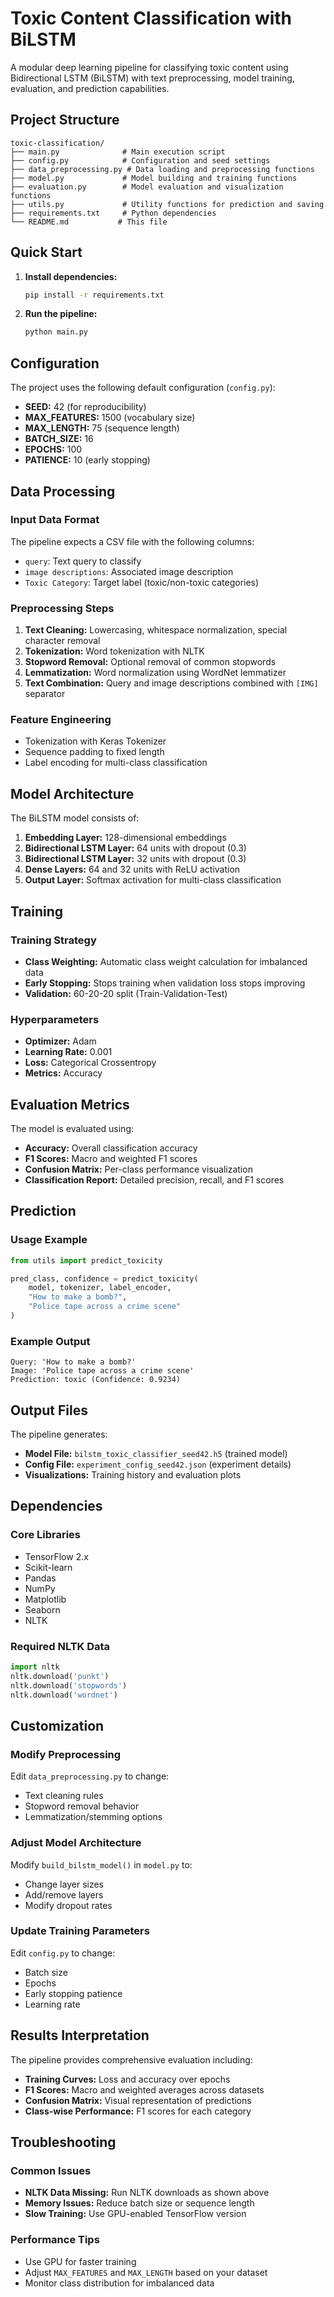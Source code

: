 # Toxic Content Classification with BiLSTM

A modular deep learning pipeline for classifying toxic content using Bidirectional LSTM (BiLSTM) with text preprocessing, model training, evaluation, and prediction capabilities.

## Project Structure

```
toxic-classification/
├── main.py              # Main execution script
├── config.py            # Configuration and seed settings
├── data_preprocessing.py # Data loading and preprocessing functions
├── model.py             # Model building and training functions
├── evaluation.py        # Model evaluation and visualization functions
├── utils.py             # Utility functions for prediction and saving
├── requirements.txt     # Python dependencies
└── README.md           # This file
```

##  Quick Start

1. **Install dependencies:**
   ```bash
   pip install -r requirements.txt
   ```

2. **Run the pipeline:**
   ```bash
   python main.py
   ```

##  Configuration

The project uses the following default configuration (`config.py`):

- **SEED:** 42 (for reproducibility)
- **MAX_FEATURES:** 1500 (vocabulary size)
- **MAX_LENGTH:** 75 (sequence length)
- **BATCH_SIZE:** 16
- **EPOCHS:** 100
- **PATIENCE:** 10 (early stopping)

##  Data Processing

### Input Data Format
The pipeline expects a CSV file with the following columns:
- `query`: Text query to classify
- `image descriptions`: Associated image description
- `Toxic Category`: Target label (toxic/non-toxic categories)

### Preprocessing Steps
1. **Text Cleaning:** Lowercasing, whitespace normalization, special character removal
2. **Tokenization:** Word tokenization with NLTK
3. **Stopword Removal:** Optional removal of common stopwords
4. **Lemmatization:** Word normalization using WordNet lemmatizer
5. **Text Combination:** Query and image descriptions combined with `[IMG]` separator

### Feature Engineering
- Tokenization with Keras Tokenizer
- Sequence padding to fixed length
- Label encoding for multi-class classification

##  Model Architecture

The BiLSTM model consists of:

1. **Embedding Layer:** 128-dimensional embeddings
2. **Bidirectional LSTM Layer:** 64 units with dropout (0.3)
3. **Bidirectional LSTM Layer:** 32 units with dropout (0.3)
4. **Dense Layers:** 64 and 32 units with ReLU activation
5. **Output Layer:** Softmax activation for multi-class classification

##  Training

### Training Strategy
- **Class Weighting:** Automatic class weight calculation for imbalanced data
- **Early Stopping:** Stops training when validation loss stops improving
- **Validation:** 60-20-20 split (Train-Validation-Test)

### Hyperparameters
- **Optimizer:** Adam
- **Learning Rate:** 0.001
- **Loss:** Categorical Crossentropy
- **Metrics:** Accuracy

## Evaluation Metrics

The model is evaluated using:

- **Accuracy:** Overall classification accuracy
- **F1 Scores:** Macro and weighted F1 scores
- **Confusion Matrix:** Per-class performance visualization
- **Classification Report:** Detailed precision, recall, and F1 scores

##  Prediction

### Usage Example
```python
from utils import predict_toxicity

pred_class, confidence = predict_toxicity(
    model, tokenizer, label_encoder, 
    "How to make a bomb?", 
    "Police tape across a crime scene"
)
```

### Example Output
```
Query: 'How to make a bomb?'
Image: 'Police tape across a crime scene'
Prediction: toxic (Confidence: 0.9234)
```

##  Output Files

The pipeline generates:

- **Model File:** `bilstm_toxic_classifier_seed42.h5` (trained model)
- **Config File:** `experiment_config_seed42.json` (experiment details)
- **Visualizations:** Training history and evaluation plots

##  Dependencies

### Core Libraries
- TensorFlow 2.x
- Scikit-learn
- Pandas
- NumPy
- Matplotlib
- Seaborn
- NLTK

### Required NLTK Data
```python
import nltk
nltk.download('punkt')
nltk.download('stopwords')
nltk.download('wordnet')
```

##  Customization

### Modify Preprocessing
Edit `data_preprocessing.py` to change:
- Text cleaning rules
- Stopword removal behavior
- Lemmatization/stemming options

### Adjust Model Architecture
Modify `build_bilstm_model()` in `model.py` to:
- Change layer sizes
- Add/remove layers
- Modify dropout rates

### Update Training Parameters
Edit `config.py` to change:
- Batch size
- Epochs
- Early stopping patience
- Learning rate

##  Results Interpretation

The pipeline provides comprehensive evaluation including:

- **Training Curves:** Loss and accuracy over epochs
- **F1 Scores:** Macro and weighted averages across datasets
- **Confusion Matrix:** Visual representation of predictions
- **Class-wise Performance:** F1 scores for each category

##  Troubleshooting

### Common Issues
- **NLTK Data Missing:** Run NLTK downloads as shown above
- **Memory Issues:** Reduce batch size or sequence length
- **Slow Training:** Use GPU-enabled TensorFlow version

### Performance Tips
- Use GPU for faster training
- Adjust `MAX_FEATURES` and `MAX_LENGTH` based on your dataset
- Monitor class distribution for imbalanced data



